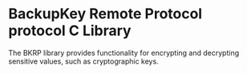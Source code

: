 # BackupKey Remote Protocol protocol C Library

The BKRP library provides functionality for encrypting and decrypting sensitive values, such as cryptographic keys.
